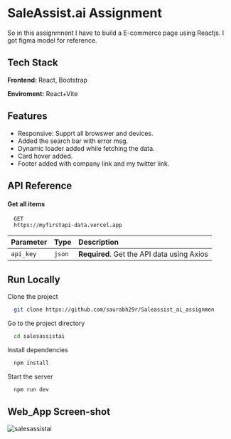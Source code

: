 
# SaleAssist.ai Assignment

So in this assignmnent I have to build a E-commerce page using Reactjs. I got figma model for reference.



## Tech Stack

**Frontend:** React, Bootstrap

**Enviroment:** React+Vite






## Features

- Responsive: Supprt all browswer and devices.
- Added the search bar with error msg.
- Dynamic loader added while fetching the data.
- Card hover added.
- Footer added with company link and my twitter link.



## API Reference

#### Get all items

```http
  GET 
  https://myfirstapi-data.vercel.app
```

| Parameter | Type     | Description                |
| :-------- | :------- | :------------------------- |
| `api_key` | `json` | **Required**. Get the API data using Axios |




## Run Locally

Clone the project

```bash
  git clone https://github.com/saurabh29r/Saleassist_ai_assignmen
```

Go to the project directory

```bash
  cd salesassistai
```

Install dependencies

```bash
  npm install
```

Start the server

```bash
  npm run dev
```
## Web_App Screen-shot

![salesassistai](https://github.com/saurabh29r/Saleassist_ai_assignment/assets/48233777/d9bab4b9-527b-44da-953b-a2305433d928)


